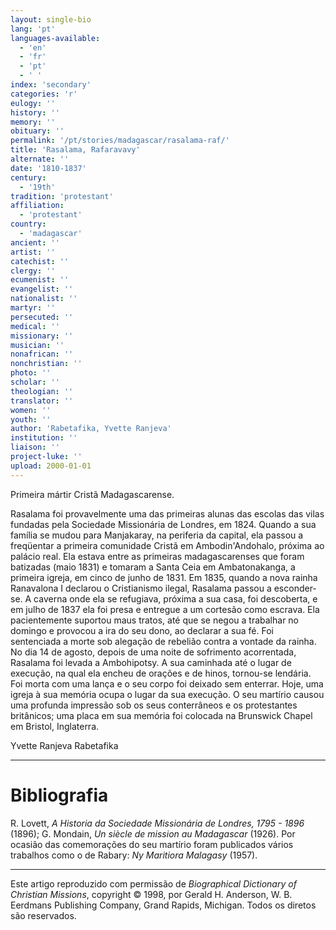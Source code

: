 ```yaml
---
layout: single-bio
lang: 'pt'
languages-available:
  - 'en'
  - 'fr'
  - 'pt'
  - ' '
index: 'secondary'
categories: 'r'
eulogy: ''
history: ''
memory: ''
obituary: ''
permalink: '/pt/stories/madagascar/rasalama-raf/'
title: 'Rasalama, Rafaravavy'
alternate: ''
date: '1810-1837'
century:
  - '19th'
tradition: 'protestant'
affiliation:
  - 'protestant'
country:
  - 'madagascar'
ancient: ''
artist: ''
catechist: ''
clergy: ''
ecumenist: ''
evangelist: ''
nationalist: ''
martyr: ''
persecuted: ''
medical: ''
missionary: ''
musician: ''
nonafrican: ''
nonchristian: ''
photo: ''
scholar: ''
theologian: ''
translator: ''
women: ''
youth: ''
author: 'Rabetafika, Yvette Ranjeva'
institution: ''
liaison: ''
project-luke: ''
upload: 2000-01-01
---
```



Primeira mártir Cristã Madagascarense.

Rasalama foi provavelmente uma das primeiras alunas das escolas das vilas fundadas pela Sociedade Missionária de Londres, em 1824. Quando a sua família se mudou para Manjakaray, na periferia da capital, ela passou a freqüentar a primeira comunidade Cristã em Ambodin'Andohalo, próxima ao palácio real. Ela estava entre as primeiras madagascarenses que foram batizadas (maio 1831) e tomaram a Santa Ceia em Ambatonakanga, a primeira igreja, em cinco de junho de 1831. Em 1835, quando a nova rainha Ranavalona I declarou o Cristianismo ilegal, Rasalama passou a esconder-se. A caverna onde ela se refugiava, próxima a sua casa, foi descoberta, e em julho de 1837 ela foi presa e entregue a um cortesão como escrava. Ela pacientemente suportou maus tratos, até que se negou a trabalhar no domingo e provocou a ira do seu dono, ao declarar a sua fé. Foi sentenciada a morte sob alegação de rebelião contra a vontade da rainha. No dia 14 de agosto, depois de uma noite de sofrimento acorrentada, Rasalama foi levada a Ambohipotsy. A sua caminhada até o lugar de execução, na qual ela encheu de orações e de hinos, tornou-se lendária. Foi morta com uma lança e o seu corpo foi deixado sem enterrar. Hoje, uma igreja à sua memória ocupa o lugar da sua execução. O seu martírio causou uma profunda impressão sob os seus conterrâneos e os protestantes britânicos; uma placa em sua memória foi colocada na Brunswick Chapel em Bristol, Inglaterra.

Yvette Ranjeva Rabetafika

---

# Bibliografia

R. Lovett, *A Historia da Sociedade Missionária de Londres, 1795 - 1896* (1896); G. Mondain, *Un siècle de mission au Madagascar* (1926). Por ocasião das comemorações do seu martírio foram publicados vários trabalhos como o de Rabary: *Ny Maritiora Malagasy* (1957).

---

Este artigo reproduzido com permissão de *Biographical Dictionary of Christian Missions*, copyright © 1998, por Gerald H. Anderson, W. B. Eerdmans Publishing Company, Grand Rapids, Michigan. Todos os diretos são reservados.